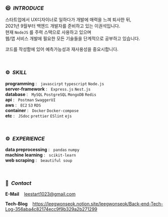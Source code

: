 ### 😄 &nbsp;*INTRODUCE*

스타트업에서 UX디자이너로 일하다가 개발에 매력을 느껴 퇴사한 뒤, <br>
2021년 9월부터 백엔드 개발자를 준비하고 있는 이권석입니다. <br>
현재 `NodeJS` 를 주력 스택으로 사용하고 있으며 <br>
웹/앱 서비스 개발에 필요한 모든 기술들을 단계적으로 공부하고 있습니다.

코드를 작성함에 있어 예측가능성과 재사용성을 중요시합니다. <br>




<br>

### ⚙ &nbsp;*SKILL*

**programming** : &nbsp;&nbsp;`javascirpt` `typescript` `Node.js` <br>
**server-framework** : &nbsp;&nbsp;`Express.js` `Nest.js`  <br>
**database** : &nbsp;&nbsp;`MySQL` `PostgreSQL`  `MongoDB` `Redis` <br>
**api** : &nbsp;&nbsp;`Postman` `SwaggerUI` <br>
**aws** : &nbsp;&nbsp;`EC2` `S3` `RDS` <br>
**container** : &nbsp;&nbsp;`Docker` `Docker-compose`  <br>
**etc** : &nbsp;&nbsp;`JSdoc` `prettier` `ESlint` `ejs`  <br>

<br>

### ⚙ &nbsp;*EXPERIENCE*
**data preprocessing** : &nbsp;&nbsp;`pandas` `numpy` <br>
**machine learning** : &nbsp;&nbsp;`scikit-learn`  <br>
**web scraping** : &nbsp;&nbsp;`beautiful soup` <br>


<br>

### 👋 &nbsp;*Contact*

**E-Mail** &nbsp;&nbsp; leestart1023@gmail.com

**Tech-Blog** &nbsp;&nbsp; https://leegwonseok.notion.site/leegwonseok/Back-end-Tech-Log-356aba4c82174ecc9f9b329a2b271299
